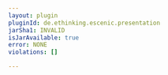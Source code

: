 ```yaml
---
layout: plugin
pluginId: de.ethinking.escenic.presentation
jarSha1: INVALID
isJarAvailable: true
error: NONE
violations: []

---
```

